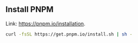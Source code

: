 ## Install PNPM
Link: https://pnpm.io/installation.
```bash
curl -fsSL https://get.pnpm.io/install.sh | sh -
```



